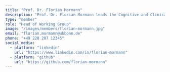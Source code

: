 ```yaml
---
title: "Prof. Dr. Florian Mormann"
description: "Prof. Dr. Florian Mormann leads the Cognitive and Clinical Neurophysiology workgroup, focusing on the neurobiology of perception and memory, as well as the pathophysiological mechanisms leading to epileptic seizures."
type: "member"
role: "Head of Working Group"
image: "/images/members/florian-mormann.jpg"
email: "florian.mormann@ukbonn.de"
phone: "+49 228 287 12345"
social_media:
  - platform: "linkedin"
    url: "https://www.linkedin.com/in/florian-mormann"
  - platform: "github"
    url: "https://github.com/florian-mormann"
---
```

